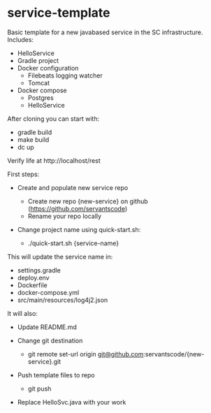 # service-template

Basic template for a new javabased service in the SC infrastructure. Includes:
* HelloService
* Gradle project
* Docker configuration
  * Filebeats logging watcher
  * Tomcat
* Docker compose 
  * Postgres
  * HelloService


After cloning you can start with:
* gradle build
* make build
* dc up

Verify life at http://localhost/rest

First steps:
* Create and populate new service repo
  * Create new repo {new-service} on github (https://github.com/servantscode)
  * Rename your repo locally

* Change project name using quick-start.sh:
  * ./quick-start.sh {service-name}

This will update the service name in:
  * settings.gradle
  * deploy.env
  * Dockerfile
  * docker-compose.yml
  * src/main/resources/log4j2.json

It will also:
  * Update README.md
  * Change git destination 
    * git remote set-url origin git@github.com:servantscode/{new-service}.git
  * Push template files to repo
    * git push

* Replace HelloSvc.java with your work
